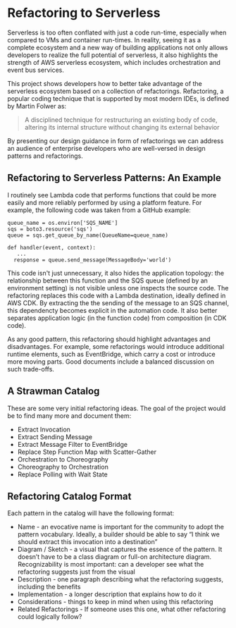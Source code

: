 # Refactoring to Serverless

Serverless is too often conflated with just a code run-time, especially when compared to VMs and container run-times. In reality, seeing it as a complete ecosystem and a new way of building applications not only allows developers to realize the full potential of serverless, it also highlights the strength of AWS serverless ecosystem, which includes orchestration and event bus services.

This project shows developers how to better take advantage of the serverless ecosystem based on a collection of refactorings. Refactoring, a popular coding technique that is supported by most modern IDEs, is defined by Martin Folwer as:

> A disciplined technique for restructuring an existing body of code, altering its internal structure without changing its external behavior

By presenting our design guidance in form of refactorings we can address an audience of enterprise developers who are well-versed in design patterns and refactorings. 

## Refactoring to Serverless Patterns: An Example

I routinely see Lambda code that performs functions that could be more easily and more reliably performed by using a platform feature. For example, the following code was taken from a GitHub example:

```
queue_name = os.environ['SQS_NAME']
sqs = boto3.resource('sqs')
queue = sqs.get_queue_by_name(QueueName=queue_name)

def handler(event, context):
   ...
  response = queue.send_message(MessageBody='world')
```

This code isn't just unnecessary, it also hides the application topology: the relationship between this function and the SQS queue (defined by an environment setting) is not visible unless one inspects the source code.
The refactoring replaces this code with a Lambda destination, ideally defined in AWS CDK. By extracting the the sending of the message to an SQS channel, this dependencty becomes explicit in the automation code. It also better separates application logic (in the function code) from composition (in CDK code).

As any good pattern, this refactoring should highlight advantages and disadvantages. For example, some refactorings would introduce additional runtime elements, such as EventBridge, which carry a cost or introduce more moving parts. Good documents include a balanced discussion on such trade-offs.

## A Strawman Catalog

These are some very initial refactoring ideas. The goal of the project would be to find many more and document them:

* Extract Invocation
* Extract Sending Message
* Extract Message Filter to EventBridge
* Replace Step Function Map with Scatter-Gather
* Orchestration to Choreography
* Choreography to Orchestration
* Replace Polling with Wait State

## Refactoring Catalog Format

Each pattern in the catalog will have the following format:

* Name - an evocative name is important for the community to adopt the pattern vocabulary. Ideally, a builder should be able to say “I think we should extract this invocation into a destination”
* Diagram / Sketch - a visual that captures the essence of the pattern. It doesn’t have to be a class diagram or full-on architecture diagram. Recognizability is most important: can a developer see what the refactoring suggests just from the visual
* Description - one paragraph describing what the refactoring suggests, including the benefits
* Implementation - a longer description that explains how to do it
* Considerations - things to keep in mind when using this refactoring
* Related Refactorings - If someone uses this one, what other refactoring could logically follow?


